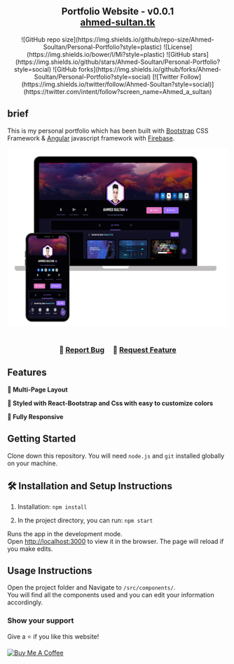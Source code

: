 <h2 align="center">
  Portfolio Website - v0.0.1<br/>
  <a href="https://ahmed-sultan.tk/" target="_blank">ahmed-sultan.tk</a>
</h2>

<center>
  ![GitHub repo size](https://img.shields.io/github/repo-size/Ahmed-Soultan/Personal-Portfolio?style=plastic)
  ![License](https://img.shields.io/bower/l/Mi?style=plastic)
  ![GitHub stars](https://img.shields.io/github/stars/Ahmed-Soultan/Personal-Portfolio?style=social)
  ![GitHub forks](https://img.shields.io/github/forks/Ahmed-Soultan/Personal-Portfolio?style=social)
  [![Twitter Follow](https://img.shields.io/twitter/follow/Ahmed-Soultan?style=social)](https://twitter.com/intent/follow?screen_name=Ahmed_a_sultan)
</center>

## brief
This is my personal portfolio which has been built with [Bootstrap](https://getbootstrap.com) CSS Framework & [Angular](https://angular.io) javascript framework with [Firebase](https://firebase.google.com/).

<div align="center">
  <img alt="Demo" src="./design.png" />
</div>

<br/>

<h3 align="center">
    🔹
    <a href="https://github.com/Ahmed-Soultan/Personal-Portfolio/issues">Report Bug</a> &nbsp; &nbsp;
    🔹
    <a href="https://github.com/Ahmed-Soultan/Personal-Portfolio/issues">Request Feature</a>
</h3>


## Features

**📖 Multi-Page Layout**

**🎨 Styled with React-Bootstrap and Css with easy to customize colors**

**📱 Fully Responsive**

## Getting Started

Clone down this repository. You will need `node.js` and `git` installed globally on your machine.

## 🛠 Installation and Setup Instructions

1. Installation: `npm install`

2. In the project directory, you can run: `npm start`

Runs the app in the development mode.\
Open [http://localhost:3000](http://localhost:3000) to view it in the browser.
The page will reload if you make edits.

## Usage Instructions

Open the project folder and Navigate to `/src/components/`. <br/>
You will find all the components used and you can edit your information accordingly.

### Show your support

Give a ⭐ if you like this website!

<a href="https://www.buymeacoffee.com/soumyajit4419" target="_blank"><img src="https://cdn.buymeacoffee.com/buttons/v2/default-violet.png" alt="Buy Me A Coffee" height= "60px" width= "217px" ></a>
